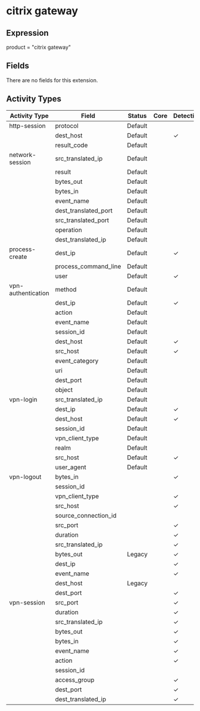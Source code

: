 citrix gateway
==============

Expression
----------

product = "citrix gateway"

Fields
------

There are no fields for this extension.

Activity Types
--------------

| Activity Type      | Field                | Status  | Core | Detection | Informational |
| ------------------ | -------------------- | ------- | ---- | --------- | ------------- |
| http-session       | protocol             | Default |      |           | &#10003;      |
|                    | dest_host            | Default |      | &#10003;  |               |
|                    | result_code          | Default |      |           | &#10003;      |
| network-session    | src_translated_ip    | Default |      |           | &#10003;      |
|                    | result               | Default |      |           | &#10003;      |
|                    | bytes_out            | Default |      |           | &#10003;      |
|                    | bytes_in             | Default |      |           | &#10003;      |
|                    | event_name           | Default |      |           | &#10003;      |
|                    | dest_translated_port | Default |      |           | &#10003;      |
|                    | src_translated_port  | Default |      |           | &#10003;      |
|                    | operation            | Default |      |           | &#10003;      |
|                    | dest_translated_ip   | Default |      |           | &#10003;      |
| process-create     | dest_ip              | Default |      | &#10003;  |               |
|                    | process_command_line | Default |      |           | &#10003;      |
|                    | user                 | Default |      | &#10003;  |               |
| vpn-authentication | method               | Default |      |           | &#10003;      |
|                    | dest_ip              | Default |      | &#10003;  |               |
|                    | action               | Default |      |           | &#10003;      |
|                    | event_name           | Default |      |           | &#10003;      |
|                    | session_id           | Default |      |           | &#10003;      |
|                    | dest_host            | Default |      | &#10003;  |               |
|                    | src_host             | Default |      | &#10003;  |               |
|                    | event_category       | Default |      |           | &#10003;      |
|                    | uri                  | Default |      |           | &#10003;      |
|                    | dest_port            | Default |      |           | &#10003;      |
|                    | object               | Default |      |           | &#10003;      |
| vpn-login          | src_translated_ip    | Default |      |           | &#10003;      |
|                    | dest_ip              | Default |      | &#10003;  |               |
|                    | dest_host            | Default |      | &#10003;  |               |
|                    | session_id           | Default |      |           | &#10003;      |
|                    | vpn_client_type      | Default |      |           | &#10003;      |
|                    | realm                | Default |      |           | &#10003;      |
|                    | src_host             | Default |      | &#10003;  |               |
|                    | user_agent           | Default |      |           | &#10003;      |
| vpn-logout         | bytes_in             |         |      | &#10003;  |               |
|                    | session_id           |         |      |           | &#10003;      |
|                    | vpn_client_type      |         |      | &#10003;  |               |
|                    | src_host             |         |      | &#10003;  |               |
|                    | source_connection_id |         |      |           | &#10003;      |
|                    | src_port             |         |      | &#10003;  |               |
|                    | duration             |         |      | &#10003;  |               |
|                    | src_translated_ip    |         |      | &#10003;  |               |
|                    | bytes_out            | Legacy  |      | &#10003;  |               |
|                    | dest_ip              |         |      | &#10003;  |               |
|                    | event_name           |         |      | &#10003;  |               |
|                    | dest_host            | Legacy  |      |           | &#10003;      |
|                    | dest_port            |         |      | &#10003;  |               |
| vpn-session        | src_port             |         |      | &#10003;  |               |
|                    | duration             |         |      | &#10003;  |               |
|                    | src_translated_ip    |         |      | &#10003;  |               |
|                    | bytes_out            |         |      | &#10003;  |               |
|                    | bytes_in             |         |      | &#10003;  |               |
|                    | event_name           |         |      | &#10003;  |               |
|                    | action               |         |      | &#10003;  |               |
|                    | session_id           |         |      |           | &#10003;      |
|                    | access_group         |         |      | &#10003;  |               |
|                    | dest_port            |         |      | &#10003;  |               |
|                    | dest_translated_ip   |         |      | &#10003;  |               |

